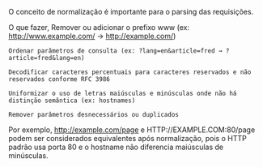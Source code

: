 O conceito de normalização é importante para o parsing das requisições.

O que fazer, 
	Remover ou adicionar o prefixo www (ex: http://www.example.com/ → http://example.com/)

	Ordenar parâmetros de consulta (ex: ?lang=en&article=fred → ?article=fred&lang=en)

	Decodificar caracteres percentuais para caracteres reservados e não reservados conforme RFC 3986

	Uniformizar o uso de letras maiúsculas e minúsculas onde não há distinção semântica (ex: hostnames)

	Remover parâmetros desnecessários ou duplicados

Por exemplo, http://example.com/page e HTTP://EXAMPLE.COM:80/page podem ser considerados equivalentes após normalização, pois o HTTP padrão usa porta 80 e o hostname não diferencia maiúsculas de minúsculas.
